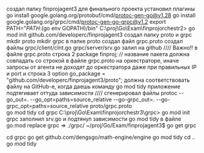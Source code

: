 создал папку finprojagent3 для финального проекта
установил плагины
go install google.golang.org/protobuf/cmd/protoc-gen-go@v1.28
go install google.golang.org/grpc/cmd/protoc-gen-go-grpc@v1.2
export PATH="$PATH:$(go env GOPATH)/bin"
C:\proj\Go\Exam\finprojorchestr2> go mod init github.com/developerc/finprojagent3
создал папку proto и grpc
mkdir proto
mkdir grpc
в папке proto создал файл grpc.proto
создал файлы 
grpc/client/clnt.go
grpc/server/srv.go
залил на github
////
Важно!! в файле grpc.proto строка 2
package finproj; // название пакета
должна совпадать со строкой в файле grpc.proto на оркестраторе, иначе запросы от агента не доходят до оркестратора даже при правильных IP и port
и строка 3
option go_package = "github.com/developerc/finprojagent3/proto";
должна соответствовать файлу на GitHub-e, когда даешь команду   go mod tidy   приложение подтягивает оттуда зависимости
////
сгенерировал файлы
protoc --go_out=. --go_opt=paths=source_relative     --go-grpc_out=. --go-grpc_opt=paths=source_relative     proto/grpc.proto  
go mod tidy
cd grpc
C:\proj\Go\Exam\finprojorchestr3\grpc> go mod init grpc
заполнил srv.go и подтянул зависимости
go mod tidy
в файле go.mod
replace grpc => ./grpc/
~/proj/Go/Exam/finprojagent3$ go get grpc

cd grpc
go get github.com/dengsgo/math-engine/engine
go mod tidy
cd ..
go mod tidy